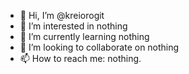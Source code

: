 - 👋 Hi, I’m @kreiorogit
- 👀 I’m interested in nothing
- 🌱 I’m currently learning nothing
- 💞️ I’m looking to collaborate on nothing
- 📫 How to reach me: nothing.

<!---
kreiorogit/kreiorogit is a ✨ special ✨ repository because its `README.md` (this file) appears on your GitHub profile.
You can click the Preview link to take a look at your changes.
--->
